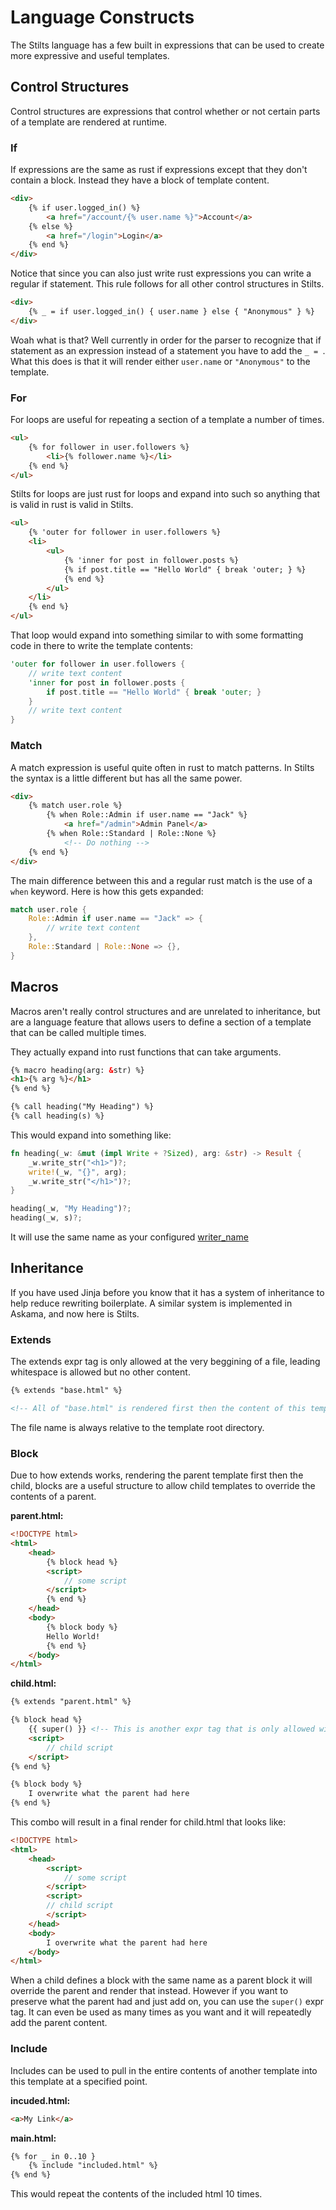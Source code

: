 # Language Constructs

The Stilts language has a few built in expressions that can be used
to create more expressive and useful templates.

## Control Structures

Control structures are expressions that control whether or not certain
parts of a template are rendered at runtime.

### If

If expressions are the same as rust if expressions except that they don't contain a block.
Instead they have a block of template content.
```html
<div>
    {% if user.logged_in() %}
        <a href="/account/{% user.name %}">Account</a>
    {% else %}
        <a href="/login">Login</a>
    {% end %}
</div>
```

Notice that since you can also just write rust expressions you can write a regular if statement.
This rule follows for all other control structures in Stilts.

```html
<div>
    {% _ = if user.logged_in() { user.name } else { "Anonymous" } %}
</div>
```

Woah what is that? Well currently in order for the parser to recognize that
if statement as an expression instead of a statement you have to add the `_ = `.
What this does is that it will render either `user.name` or `"Anonymous"` to
the template.

### For

For loops are useful for repeating a section of a template a number of times.
```html
<ul>
    {% for follower in user.followers %}
        <li>{% follower.name %}</li>
    {% end %}
</ul>
```

Stilts for loops are just rust for loops and expand into such so anything
that is valid in rust is valid in Stilts.

```html
<ul>
    {% 'outer for follower in user.followers %}
    <li>
        <ul>
            {% 'inner for post in follower.posts %}
            {% if post.title == "Hello World" { break 'outer; } %}
            {% end %}
        </ul>
    </li>
    {% end %}
</ul>
```

That loop would expand into something similar to
with some formatting code in there to write the template
contents:
```rust
'outer for follower in user.followers {
    // write text content
    'inner for post in follower.posts {
        if post.title == "Hello World" { break 'outer; }
    }
    // write text content
}
```

### Match

A match expression is useful quite often in rust to 
match patterns. In Stilts the syntax is a little different
but has all the same power.

```html
<div>
    {% match user.role %}
        {% when Role::Admin if user.name == "Jack" %}
            <a href="/admin">Admin Panel</a>
        {% when Role::Standard | Role::None %}
            <!-- Do nothing -->
    {% end %}
</div>
```

The main difference between this and a regular rust match
is the use of a `when` keyword. Here is how this gets expanded:

```rust
match user.role {
    Role::Admin if user.name == "Jack" => {
        // write text content
    },
    Role::Standard | Role::None => {},
}
```

## Macros

Macros aren't really control structures and are unrelated to inheritance, but are
a language feature that allows users to define a section of a template that can be
called multiple times.

They actually expand into rust functions that can take arguments.

```html
{% macro heading(arg: &str) %}
<h1>{% arg %}</h1>
{% end %}

{% call heading("My Heading") %}
{% call heading(s) %}
```

This would expand into something like:
```rust
fn heading(_w: &mut (impl Write + ?Sized), arg: &str) -> Result {
    _w.write_str("<h1>")?;
    write!(_w, "{}", arg);
    _w.write_str("</h1>")?;
}

heading(_w, "My Heading")?;
heading(_w, s)?;
```

It will use the same name as your configured [writer_name](./configuration.md)

## Inheritance

If you have used Jinja before you know that it has a system of inheritance to
help reduce rewriting boilerplate. A similar system is implemented in Askama,
and now here is Stilts.

### Extends

The extends expr tag is only allowed at the very beggining of a file, leading whitespace
is allowed but no other content.

```html
{% extends "base.html" %}

<!-- All of "base.html" is rendered first then the content of this template -->
```

The file name is always relative to the template root directory.

### Block

Due to how extends works, rendering the parent template first then the child,
blocks are a useful structure to allow child templates to override the contents
of a parent.

**parent.html:**
```html
<!DOCTYPE html>
<html>
    <head>
        {% block head %}
        <script>
            // some script
        </script>
        {% end %}
    </head>
    <body>
        {% block body %}
        Hello World!
        {% end %}
    </body>
</html>
```

**child.html:**
```html
{% extends "parent.html" %}

{% block head %}
    {{ super() }} <!-- This is another expr tag that is only allowed within blocks -->
    <script>
        // child script
    </script>
{% end %}

{% block body %}
    I overwrite what the parent had here
{% end %}
```

This combo will result in a final render for child.html that looks like:

```html
<!DOCTYPE html>
<html>
    <head>
        <script>
            // some script
        </script>
        <script>
        // child script
        </script>
    </head>
    <body>
        I overwrite what the parent had here
    </body>
</html>
```

When a child defines a block with the same name as a parent block it will
override the parent and render that instead. However if you want to preserve
what the parent had and just add on, you can use the `super()` expr tag.
It can even be used as many times as you want and it will repeatedly add the
parent content.

### Include

Includes can be used to pull in the entire contents of another template into
this template at a specified point.

**incuded.html:**
```html
<a>My Link</a>
```

**main.html:**
```html
{% for _ in 0..10 }
    {% include "included.html" %}
{% end %}
```

This would repeat the contents of the included
html 10 times.
